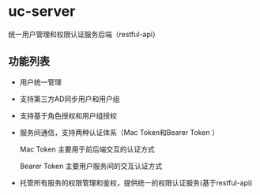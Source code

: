 # uc-server
统一用户管理和权限认证服务后端（restful-api）
## 功能列表
* 用户统一管理
* 支持第三方AD同步用户和用户组
* 支持基于角色授权和用户组授权
* 服务间通信，支持两种认证体系（Mac Token和Bearer Token ）

   Mac Token 主要用于前后端交互的认证方式
   
   Bearer Token 主要用户服务间的交互认证方式
* 托管所有服务的权限管理和鉴权，提供统一的权限认证服务(基于restful-api)
